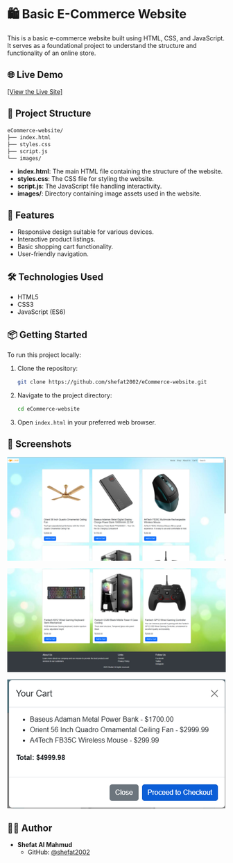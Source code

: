 # 🛍️ Basic E-Commerce Website

This is a basic e-commerce website built using HTML, CSS, and JavaScript. It serves as a foundational project to understand the structure and functionality of an online store.

## 🌐 Live Demo

[[View the Live Site]](https://shefat2002.github.io/eCommerce-website/)

## 📂 Project Structure

```
eCommerce-website/
├── index.html
├── styles.css
├── script.js
└── images/
```

- **index.html**: The main HTML file containing the structure of the website.
- **styles.css**: The CSS file for styling the website.
- **script.js**: The JavaScript file handling interactivity.
- **images/**: Directory containing image assets used in the website.

## 🚀 Features

- Responsive design suitable for various devices.
- Interactive product listings.
- Basic shopping cart functionality.
- User-friendly navigation.

## 🛠️ Technologies Used

- HTML5
- CSS3
- JavaScript (ES6)

## 📦 Getting Started

To run this project locally:

1. Clone the repository:

   ```bash
   git clone https://github.com/shefat2002/eCommerce-website.git
   ```

2. Navigate to the project directory:

   ```bash
   cd eCommerce-website
   ```

3. Open `index.html` in your preferred web browser.

## 📸 Screenshots

![Scene 1](screenshots/Screenshot3.png)

![Scene 2](screenshots/Screenshot2.png)

![Scene 3](screenshots/Screenshot1.png)

## 🙋‍♂️ Author

- **Shefat Al Mahmud**
  - GitHub: [@shefat2002](https://github.com/shefat2002)
